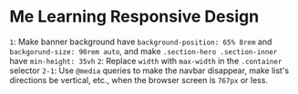 # Me Learning Responsive Design
``1``: Make banner background have ``background-position: 65% 8rem`` and ``backgorund-size: 90rem auto``, and make ``.section-hero .section-inner`` have ``min-height: 35vh``
``2``: Replace ``width`` with ``max-width`` in the ``.container`` selector
``2-1``: Use ``@media`` queries to make the navbar disappear, make list's directions be vertical, etc., when the browser screen is ``767px`` or less.
